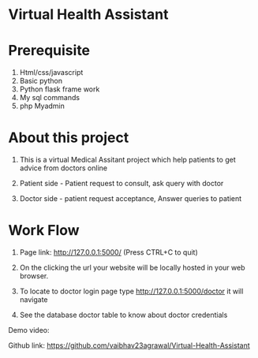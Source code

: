 # Virtual Health Assistant


# Prerequisite
1. Html/css/javascript
2. Basic python
3. Python flask frame work
4. My sql commands 
5. php Myadmin 


# About this project

1. This is a virtual Medical Assitant project which help patients to get advice from doctors online

2. Patient side - Patient request to consult, ask query with doctor

3. Doctor side - patient request acceptance, Answer queries to patient


# Work Flow

1. Page link: http://127.0.0.1:5000/ (Press CTRL+C to quit)

2. On the clicking the url your website will be locally hosted in your web browser.

3. To locate to doctor login page type http://127.0.0.1:5000/doctor it will navigate

4. See the database doctor table to know about doctor credentials


Demo video: 


Github link: https://github.com/vaibhav23agrawal/Virtual-Health-Assistant

